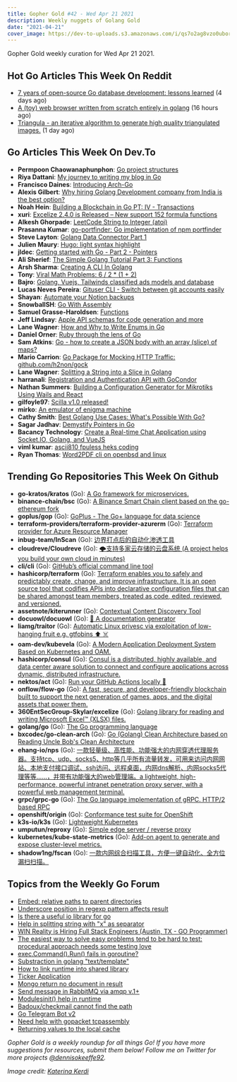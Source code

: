 ```yaml
---
title: Gopher Gold #42 - Wed Apr 21 2021
description: Weekly nuggets of Golang Gold
date: "2021-04-21"
cover_image: https://dev-to-uploads.s3.amazonaws.com/i/qs7o2ag8vzo0uborgc7v.png
---
```


Gopher Gold weekly curation for Wed Apr 21 2021.

## Hot Go Articles This Week On Reddit

- [7 years of open-source Go database development: lessons learned](https://www.reddit.com/r/golang/comments/msj7br/7_years_of_opensource_go_database_development/) (4 days ago)
- [A (toy) web browser written from scratch entirely in golang](https://www.reddit.com/r/golang/comments/musy5m/a_toy_web_browser_written_from_scratch_entirely/) (16 hours ago)
- [Triangula - an iterative algorithm to generate high quality triangulated images.](https://www.reddit.com/r/golang/comments/mu0jqr/triangula_an_iterative_algorithm_to_generate_high/) (1 day ago)

## Go Articles This Week On Dev.To

- **Permpoon Chaowanaphunphon**: [Go project structures](https://dev.to/mossnana/go-project-structures-o3p)
- **Riya Dattani**: [My journey to writing my blog in Go](https://dev.to/riyadattani/my-journey-to-writing-my-blog-in-go-5b4j)
- **Francisco Daines**: [Introducing Arch-Go](https://dev.to/fdaines/introducing-arch-go-4dch)
- **Alexis Gilbert**: [Why hiring Golang Development company from India is the best option?](https://dev.to/alexisdevs/why-hiring-golang-development-company-from-india-is-the-best-option-2n5l)
- **Noah Hein**: [Building a Blockchain in Go PT: IV - Transactions](https://dev.to/nheindev/building-a-blockchain-in-go-pt-iv-transactions-1612)
- **xuri**: [Excelize 2.4.0 is Released – New support 152 formula functions](https://dev.to/xuri/excelize-2-4-0-is-released-new-support-152-formula-functions-23nc)
- **Alkesh Ghorpade**: [LeetCode String to Integer (atoi)](https://dev.to/_alkesh26/leetcode-string-to-integer-atoi-3ph0)
- **Prasanna Kumar**: [go-portfinder: Go implementation of npm portfinder](https://dev.to/pgollangi/go-portfinder-go-implementation-of-npm-portfinder-52jm)
- **Steve Layton**: [Golang Data Connector Part 1](https://dev.to/shindakun/golang-data-connector-part-1-5a5f)
- **Julien Maury**: [Hugo: light syntax highlight](https://dev.to/jmau111/hugo-light-syntax-highlight-5496)
- **jldec**: [Getting started with Go - Part 2 - Pointers](https://dev.to/jldec/getting-started-with-go-part-2-pointers-4a47)
- **Ali Sherief**: [The Simple Golang Tutorial Part 3: Functions](https://dev.to/zenulabidin/the-simple-golang-tutorial-part-3-functions-15ho)
- **Arsh Sharma**: [Creating A CLI In Golang](https://dev.to/rinkiyakedad/creating-a-cli-in-golang-5abl)
- **Tony**: [Viral Math Problems: 6 / 2 * (1 + 2)](https://dev.to/immannino/viral-math-problems-6-2-1-2-5abo)
- **Bajro**: [Golang, Vuejs, Tailwinds classified ads models and database](https://dev.to/bajro17/golang-vuejs-tailwinds-classified-ads-models-and-database-25ib)
- **Lucas Neves Pereira**: [Gituser CLI - Switch between git accounts easily](https://dev.to/lucasnevespereira/gituser-cli-switch-between-git-accounts-easily-18d7)
- **Shayan**: [Automate your Notion backups](https://dev.to/5hay/automate-your-notion-backups-1ief)
- **SnowballSH**: [Go With Assembly](https://dev.to/snowballsh/go-with-assembly-499p)
- **Samuel Grasse-Haroldsen**: [Functions](https://dev.to/szam/functions-3nop)
- **Jeff Lindsay**: [Apple API schemas for code generation and more](https://dev.to/progrium/apple-api-schemas-for-code-generation-and-more-1phj)
- **Lane Wagner**: [How and Why to Write Enums in Go](https://dev.to/qvault/how-and-why-to-write-enums-in-go-1lmb)
- **Daniel Orner**: [Ruby through the lens of Go](https://dev.to/flipp-engineering/ruby-through-the-lens-of-go-3d68)
- **Sam Atkins**: [Go - how to create a JSON body with an array (slice) of maps?](https://dev.to/samatkins/go-how-to-create-a-json-body-with-an-array-slice-of-maps-174p)
- **Mario Carrion**: [Go Package for Mocking HTTP Traffic: github.com/h2non/gock](https://dev.to/mariocarrion/go-package-for-mocking-http-traffic-github-com-h2non-gock-1o5k)
- **Lane Wagner**: [Splitting a String into a Slice in Golang](https://dev.to/qvault/splitting-a-string-into-a-slice-in-golang-2o4d)
- **harranali**: [Registration and Authentication API with GoCondor](https://dev.to/harranali/registration-and-authentication-api-with-gocondor-4jeh)
- **Nathan Summers**: [Building a Configuration Generator for Mikrotiks Using Wails and React](https://dev.to/ncolesummers/building-a-configuration-generator-for-mikrotiks-using-wails-and-react-2gg6)
- **gilfoyle97**: [Scilla v1.0 released!](https://dev.to/edoardottt/scilla-v1-0-released-3gnc)
- **mirko**: [An emulator of enigma machine](https://dev.to/mirkoperillo/an-emulator-of-enigma-machine-4343)
- **Cathy Smith**: [Best Golang Use Cases: What's Possible With Go?](https://dev.to/cathysmith/best-golang-use-cases-what-s-possible-with-go-2pde)
- **Sagar Jadhav**: [Demystify Pointers in Go](https://dev.to/sagarjadhv23/demystify-pointers-in-go-3anj)
- **Bacancy Technology**: [Create a Real-time Chat Application using Socket.IO, Golang, and VueJS](https://dev.to/bacancy_technology/create-a-real-time-chat-application-using-socket-io-golang-and-vuejs-3io0)
- **viml kumar**: [ascii810 fpuless heks coding](https://dev.to/zava810/ascii810-fpuless-heks-coding-9do)
- **Ryan Thomas**: [Word2PDF cli on openbsd and linux](https://dev.to/rthomascloud/word2pdf-cli-on-openbsd-and-linux-2750)

## Trending Go Repositories This Week On Github

- **go-kratos/kratos** (Go): [A Go framework for microservices.](https://github.com/go-kratos/kratos)
- **binance-chain/bsc** (Go): [A Binance Smart Chain client based on the go-ethereum fork](https://github.com/binance-chain/bsc)
- **goplus/gop** (Go): [GoPlus - The Go+ language for data science](https://github.com/goplus/gop)
- **terraform-providers/terraform-provider-azurerm** (Go): [Terraform provider for Azure Resource Manager](https://github.com/terraform-providers/terraform-provider-azurerm)
- **inbug-team/InScan** (Go): [边界打点后的自动化渗透工具](https://github.com/inbug-team/InScan)
- **cloudreve/Cloudreve** (Go): [🌩支持多家云存储的云盘系统 (A project helps you build your own cloud in minutes)](https://github.com/cloudreve/Cloudreve)
- **cli/cli** (Go): [GitHub’s official command line tool](https://github.com/cli/cli)
- **hashicorp/terraform** (Go): [Terraform enables you to safely and predictably create, change, and improve infrastructure. It is an open source tool that codifies APIs into declarative configuration files that can be shared amongst team members, treated as code, edited, reviewed, and versioned.](https://github.com/hashicorp/terraform)
- **assetnote/kiterunner** (Go): [Contextual Content Discovery Tool](https://github.com/assetnote/kiterunner)
- **docuowl/docuowl** (Go): [🦉 A documentation generator](https://github.com/docuowl/docuowl)
- **liamg/traitor** (Go): [Automatic Linux privesc via exploitation of low-hanging fruit e.g. gtfobins ⬆️ ☠️](https://github.com/liamg/traitor)
- **oam-dev/kubevela** (Go): [A Modern Application Deployment System Based on Kubernetes and OAM.](https://github.com/oam-dev/kubevela)
- **hashicorp/consul** (Go): [Consul is a distributed, highly available, and data center aware solution to connect and configure applications across dynamic, distributed infrastructure.](https://github.com/hashicorp/consul)
- **nektos/act** (Go): [Run your GitHub Actions locally 🚀](https://github.com/nektos/act)
- **onflow/flow-go** (Go): [A fast, secure, and developer-friendly blockchain built to support the next generation of games, apps, and the digital assets that power them.](https://github.com/onflow/flow-go)
- **360EntSecGroup-Skylar/excelize** (Go): [Golang library for reading and writing Microsoft Excel™ (XLSX) files.](https://github.com/360EntSecGroup-Skylar/excelize)
- **golang/go** (Go): [The Go programming language](https://github.com/golang/go)
- **bxcodec/go-clean-arch** (Go): [Go (Golang) Clean Architecture based on Reading Uncle Bob's Clean Architecture](https://github.com/bxcodec/go-clean-arch)
- **ehang-io/nps** (Go): [一款轻量级、高性能、功能强大的内网穿透代理服务器。支持tcp、udp、socks5、http等几乎所有流量转发，可用来访问内网网站、本地支付接口调试、ssh访问、远程桌面，内网dns解析、内网socks5代理等等……，并带有功能强大的web管理端。a lightweight, high-performance, powerful intranet penetration proxy server, with a powerful web management terminal.](https://github.com/ehang-io/nps)
- **grpc/grpc-go** (Go): [The Go language implementation of gRPC. HTTP/2 based RPC](https://github.com/grpc/grpc-go)
- **openshift/origin** (Go): [Conformance test suite for OpenShift](https://github.com/openshift/origin)
- **k3s-io/k3s** (Go): [Lightweight Kubernetes](https://github.com/k3s-io/k3s)
- **umputun/reproxy** (Go): [Simple edge server / reverse proxy](https://github.com/umputun/reproxy)
- **kubernetes/kube-state-metrics** (Go): [Add-on agent to generate and expose cluster-level metrics.](https://github.com/kubernetes/kube-state-metrics)
- **shadow1ng/fscan** (Go): [一款内网综合扫描工具，方便一键自动化、全方位漏扫扫描。](https://github.com/shadow1ng/fscan)

## Topics from the Weekly Go Forum

- [Embed: relative paths to parent directories](https://forum.golangbridge.org/t/embed-relative-paths-to-parent-directories/23152)
- [Underscore position in regexp pattern affects result](https://forum.golangbridge.org/t/underscore-position-in-regexp-pattern-affects-result/23169)
- [Is there a useful io library for go](https://forum.golangbridge.org/t/is-there-a-useful-io-library-for-go/23123)
- [Help in splitting string with "x" as separator](https://forum.golangbridge.org/t/help-in-splitting-string-with-x-as-separator/23121)
- [WIN Reality is Hiring Full Stack Engineers (Austin, TX - GO Programmer)](https://forum.golangbridge.org/t/win-reality-is-hiring-full-stack-engineers-austin-tx-go-programmer/23130)
- [The easiest way to solve easy problems tend to be hard to test: procedural approach needs some testing love](https://forum.golangbridge.org/t/the-easiest-way-to-solve-easy-problems-tend-to-be-hard-to-test-procedural-approach-needs-some-testing-love/23157)
- [exec.Command().Run() fails in goroutine?](https://forum.golangbridge.org/t/exec-command-run-fails-in-goroutine/23176)
- [Substraction in golang "text/template"](https://forum.golangbridge.org/t/substraction-in-golang-text-template/23165)
- [How to link runtime into shared library](https://forum.golangbridge.org/t/how-to-link-runtime-into-shared-library/23158)
- [Ticker Application](https://forum.golangbridge.org/t/ticker-application/23140)
- [Mongo return no document in result](https://forum.golangbridge.org/t/mongo-return-no-document-in-result/23181)
- [Send message in RabbitMQ via amqp v.1+](https://forum.golangbridge.org/t/send-message-in-rabbitmq-via-amqp-v-1/23146)
- [Modulesinit() help in runtime](https://forum.golangbridge.org/t/modulesinit-help-in-runtime/23149)
- [Badoux/checkmail cannot find the path](https://forum.golangbridge.org/t/badoux-checkmail-cannot-find-the-path/23133)
- [Go Telegram Bot v2](https://forum.golangbridge.org/t/go-telegram-bot-v2/23173)
- [Need help with gopacket tcpassembly](https://forum.golangbridge.org/t/need-help-with-gopacket-tcpassembly/23172)
- [Returning values to the local cache](https://forum.golangbridge.org/t/returning-values-to-the-local-cache/23180)

_Gopher Gold is a weekly roundup for all things Go! If you have more suggestions for resources, submit them below! Follow me on Twitter for more projects [@dennisokeeffe92](https://twitter.com/dennisokeeffe92)._

_Image credit: [Katerina Kerdi](https://unsplash.com/@katekerdi)_